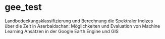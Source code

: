 # gee_test
Landbedeckungsklassifizierung und Berechnung die Spektraler Indizes über die Zeit in Aserbaidschan: Möglichkeiten und Evaluation von Machine Learning Ansätzen in der Google Earth Engine und GIS
